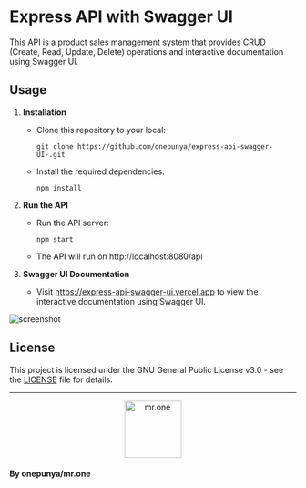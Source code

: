 # Express API with Swagger UI

This API is a product sales management system that provides CRUD (Create, Read, Update, Delete) operations and interactive documentation using Swagger UI.

## Usage

1. **Installation**
   - Clone this repository to your local:
     ```
     git clone https://github.com/onepunya/express-api-swagger-UI-.git
     ```
   - Install the required dependencies:
     ```
     npm install
     ```

2. **Run the API**
   - Run the API server:
     ```
     npm start
     ```
   - The API will run on http://localhost:8080/api

3. **Swagger UI Documentation**
   - Visit https://express-api-swagger-ui.vercel.app to view the interactive documentation using Swagger UI.
  <img src="https://telegra.ph/file/b0d1a42fce2b1418259a3.jpg" alt="screenshot">


## License

This project is licensed under the GNU General Public License v3.0 - see the [LICENSE](https://github.com/onepunya/express-api-swagger-UI-/blob/main/LICENSE) file for details.

---

<p align="center">
  <img src="https://avatars.githubusercontent.com/u/101521147?v=4" width="100" alt="mr.one">
</p>

#### By onepunya/mr.one